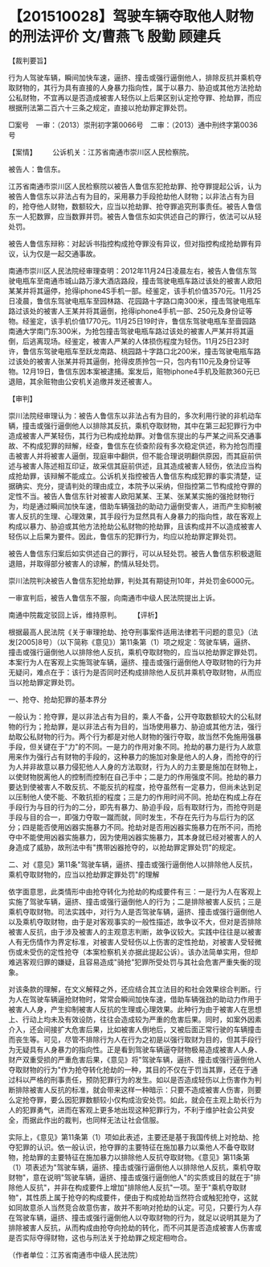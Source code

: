 # 【201510028】驾驶车辆夺取他人财物的刑法评价 文/曹燕飞 殷勤 顾建兵

【裁判要旨】

行为人驾驶车辆，瞬间加快车速，逼挤、撞击或强行逼倒他人，排除反抗并乘机夺取财物的，其行为具有直接的人身暴力指向性，属于以暴力、胁迫或其他方法抢劫公私财物，不宜再以是否造成被害人轻伤以上后果区别认定抢夺罪、抢劫罪，而应根据刑法第二百六十三条之规定，直接以抢劫罪定罪处罚。

□案号　一审：（2013）崇刑初字第0066号　二审：（2013）通中刑终字第0036号

【案情】 　　公诉机关：江苏省南通市崇川区人民检察院。

被告人：鲁信东。

江苏省南通市崇川区人民检察院以被告人鲁信东犯抢劫罪、抢夺罪提起公诉，认为被告人鲁信东以非法占有为目的，采用暴力手段抢劫他人财物；以非法占有为目的，抢夺他人财物，数额较大，应当以抢劫罪、抢夺罪追究刑事责任。被告人鲁信东一人犯数罪，应当数罪并罚。被告人鲁信东如实供述自己的罪行，依法可以从轻处罚。

被告人鲁信东辩称：对起诉书指控构成抢夺罪没有异议，但对指控构成抢劫罪有异议，认为仅是一起交通事故。

南通市崇川区人民法院经审理查明：2012年11月24日凌晨左右，被告人鲁信东驾驶电瓶车至南通市城山路万濠大酒店路段，撞击驾驶电瓶车路过该处的被害人欧阳某某并将其逼停，抢得iphone4S手机一部。经鉴定，该手机价值3570元。11月25日凌晨，鲁信东驾驶电瓶车至园林路、花园路十字路口南300米，撞击驾驶电瓶车路过该处的被害人王某并将其逼倒，抢得iphone4手机一部、250元及身份证等物。经鉴定，该手机价值1770元。11月25日19时许，鲁信东驾驶电瓶车至啬园路南通大学南门东300米，为抢包撞击驾驶电瓶车路过该处的被害人严某并将其逼倒，后逃离现场。经鉴定，被害人严某的人体损伤程度为轻伤。11月25日23时许，鲁信东驾驶电瓶车至跃龙南路、桃园路十字路口北200米，撞击驾驶电瓶车路过该处的被害人张某并将其逼倒，抢得皮质拎包一只，包内有110元及身份证等物。12月19日，鲁信东因本案被逮捕。案发后，赃物iphone4手机及赃款360元已退赔，其余赃物由公安机关追缴并发还被害人。

【审判】

崇川法院经审理认为：被告人鲁信东以非法占有为目的，多次利用行驶的非机动车辆，撞击或强行逼倒他人以排除其反抗，乘机夺取财物，其中在第三起犯罪行为中造成被害人严某轻伤，其行为已构成抢劫罪。对鲁信东提出的与严某之间系交通事故、不构成犯罪的辩解，经查，鲁信东在侦查阶段有多次稳定供述，称为抢包而撞击被害人并将被害人逼倒，现庭审中翻供，但不能合理说明翻供原因，而其庭前供述与被害人陈述相互印证，故采信其庭前供述，且其造成被害人轻伤，依法应当构成抢劫罪，该辩解不能成立。公诉机关指控被告人鲁信东构成犯罪的事实清楚，证据确实、充分，提请判处的理由成立，本院予以采纳，但指控第二节构成抢夺罪的定性不当。被告人鲁信东针对被害人欧阳某某、王某、张某某实施的强抢财物行为，均是通过瞬间加快车速，借助车辆强劲的助动力逼倒受害人，进而产生抑制被害人反抗的生理、心理效果，其手段行为显然具有人身暴力的指向性，故在客观上构成以暴力、胁迫或其他方法抢劫公私财物的抢劫罪，且该构成并不以造成被害人轻伤以上后果为要件。因此，鲁信东的犯罪行为，均应以抢劫罪定罪处罚。

被告人鲁信东归案后如实供述自己的罪行，可以从轻处罚。被告人鲁信东积极退赃退赔，并取得部分被害人的谅解，酌情从轻处罚。

崇川法院判决被告人鲁信东犯抢劫罪，判处其有期徒刑10年，并处罚金6000元。

一审宣判后，被告人鲁信东不服，向南通市中级人民法院提出上诉。

南通中院裁定驳回上诉，维持原判。 　　【评析】

根据最高人民法院《关于审理抢劫、抢夺刑事案件适用法律若干问题的意见》（法发\[2005\]8号）（以下简称《意见》）第11条第（1）项之规定：驾驶车辆，逼挤、撞击或强行逼倒他人以排除他人反抗，乘机夺取财物的，应当以抢劫罪定罪处罚。本案行为人在客观上实施驾驶车辆，逼挤、撞击或强行逼倒他人夺取财物的行为并无疑问，难点在于：该行为是否同时还构成排除他人反抗并乘机夺取财物，从而应当以抢劫罪定罪处罚。

一、抢夺、抢劫犯罪的基本界分

一般认为：抢夺罪，是以非法占有为目的，乘人不备，公开夺取数额较大的公私财物的行为；抢劫罪，是以非法占有为目的，当场使用暴力、胁迫或其他方法，强行劫取公私财物的行为。两个行为都是对他人财物的强行夺取，故当然不免施用强暴手段，但关键在于"力"的不同。一是力的作用对象不同。抢劫的暴力是行为人故意用来作为强行占有财物的手段的，这种暴力的施加对象是他人的人身，而抢夺的行为人并非故意以暴力侵犯他人人身的方法取财，行为人的力主要是施加在财物上，以使财物脱离他人的控制而控制在自己手中；二是力的作用强度不同。抢劫的暴力要达到使被害人不敢反抗、不能反抗的程度，抢夺虽然有一定暴力，但尚未达到足以压制他人使不能、不敢抗拒的程度；三是力的作用时间不同。抢劫在构成上存在手段行为与目的行为的二分，即先有暴力、胁迫手段，后有取财行为，而抢夺则是手段与目的合一，即强力夺取一蹴而就，同时发生，不存在先行为与后行为的区分；四是能否使用凶器实施暴力不同。抢劫对是否用凶器实施暴力在所不问，而抢夺中不能使用凶器实施暴力，因为使用凶器实施暴力，其本身就已经对被害人的人身造成了威胁，故刑法中有"携带凶器抢夺的，以抢劫罪定罪处罚"的规定。

二、对《意见》第11条"驾驶车辆，逼挤、撞击或强行逼倒他人以排除他人反抗，乘机夺取财物的，应当以抢劫罪定罪处罚"的理解

依字面意思，此类情形中由抢夺转化为抢劫的构成要件有三：一是行为人在客观上实施了驾驶车辆，逼挤、撞击或强行逼倒他人的行为；二是排除被害人反抗；三是乘机夺取财物。司法实践中，对行为人是否驾驶车辆，逼挤、撞击或强行逼倒他人以及乘机夺取财物，由于是对客观事实的一般性描述，故争议不大，但对是否排除被害人反抗，由于涉及被害人的主观意志判断，故争议较大。实践中往往是以被害人有无伤情作为界定标准，对被害人受轻伤以上伤害的定性抢劫，对被害人受轻微伤或未受伤的定性抢夺（本案检察机关亦据此提起公诉）。该办法简单实用，但却难逃客观归罪的嫌疑，且容易造成"骑抢"犯罪所受处罚与其社会危害严重失衡的现象。

对该条款的理解，在文义解释之外，还应结合其立法目的和社会效果综合判断。行为人在驾驶车辆逼抢财物时，常常会瞬间加快车速，借助车辆强劲的助动力作用于被害人人身，产生抑制被害人反抗的生理或心理效果。此种行为由于被害人在思想上、行动上均未及有效设防，往往会造成较为严重的危害后果。同时，如案外因素介入，还会间接扩大危害后果，比如被害人倒地后，又被后面正常行驶的车辆撞击而丧生等。可见，尽管不排除行为人在行为之初是以强行取财为目的，但其手段行为无疑具有人身暴力的指向性。正是看到驾驶车辆逼夺财物极易造成被害人人身、财产双重受损的严重危害后果，《意见》将"驾驶车辆，逼挤、撞击或强行逼倒他人夺取财物的行为"作为抢夺转化抢劫的一种，其目的不仅在于罚当其罪，还在于通过科以严格的刑事责任，预防犯罪行为的发生。如以是否造成轻伤以上伤害作为判断排除被害人反抗的标准，就会带来这样一种暗示：只要不造成被害人伤害，则要么定抢夺罪，要么因犯罪数额较小仅构成治安处罚。如此，就会在主观上助长行为人的犯罪勇气，进而在客观上更多地出现这种犯罪行为，不利于维护社会公共安全，而据此作出的裁判，也同样无法让社会信服。

实际上，《意见》第11条第（1）项如此表述，主要还是基于我国传统上对抢劫、抢夺犯罪的认识。依一般认识，抢夺罪的主要特征在施加暴力以乘他人不备夺取财物，抢劫罪的主要特征在施加暴力以排除他人反抗夺取财物。《意见》第11条第（1）项表述为"驾驶车辆，逼挤、撞击或强行逼倒他人以排除他人反抗，乘机夺取财物"，意在说明"驾驶车辆，逼挤、撞击或强行逼倒他人"的实质或目的就在于"排除他人反抗"，并非在构成要件上增加"排除他人反抗"一项。至于"乘机夺取财物"，其性质上属于抢夺的构成要件，便由于构成抢劫当然符合或触犯抢夺，这就如同故意杀人当然竞合故意伤害，故并不影响对抢劫的认定。可见，只要行为人存在驾驶车辆，逼挤、撞击或强行逼倒他人以夺取财物的行为，就足以说明其是为了排除被害人反抗，从而构成由抢夺向抢劫的转化，而不问其是否造成被害人伤害或是否实际夺得财物，这也与刑法关于抢劫罪之规定相吻合。

（作者单位：江苏省南通市中级人民法院）